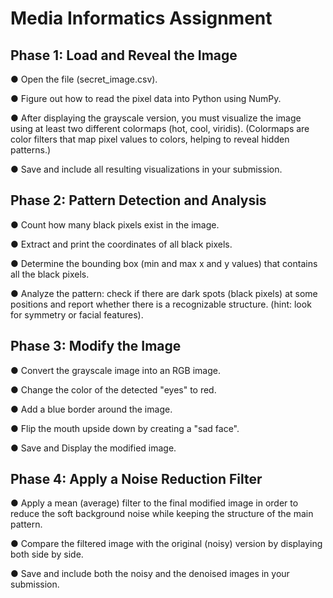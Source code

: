 # Media Informatics Assignment

## Phase 1: Load and Reveal the Image
● Open the file (secret_image.csv).


● Figure out how to read the pixel data into Python using NumPy.


● After displaying the grayscale version, you must visualize the image using at least two different colormaps (hot, cool, viridis). (Colormaps are color filters that map pixel values to colors, helping to reveal hidden patterns.)


● Save and include all resulting visualizations in your submission.

## Phase 2: Pattern Detection and Analysis
● Count how many black pixels exist in the image.


● Extract and print the coordinates of all black pixels.


● Determine the bounding box (min and max x and y values) that contains all the black pixels.


● Analyze the pattern: check if there are dark spots (black pixels) at some positions and report whether there is a recognizable structure. (hint: look for symmetry or facial features).

## Phase 3: Modify the Image
● Convert the grayscale image into an RGB image.


● Change the color of the detected "eyes" to red.


● Add a blue border around the image.


● Flip the mouth upside down by creating a "sad face".


● Save and Display the modified image.

## Phase 4: Apply a Noise Reduction Filter
● Apply a mean (average) filter to the final modified image in order to reduce the soft background noise while keeping the structure of the main pattern.


● Compare the filtered image with the original (noisy) version by displaying both side by side.


● Save and include both the noisy and the denoised images in your submission.

